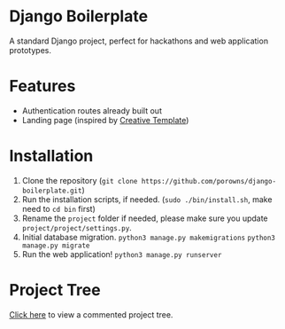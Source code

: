 # Django Boilerplate
A standard Django project, perfect for hackathons and web application prototypes.

# Features
* Authentication routes already built out
* Landing page (inspired by [Creative Template](https://startbootstrap.com/template-overviews/creative/))

# Installation
1. Clone the repository (`git clone https://github.com/porowns/django-boilerplate.git`)
2. Run the installation scripts, if needed. (`sudo ./bin/install.sh`, make need to `cd bin` first)
3. Rename the `project` folder if needed, please make sure you update `project/project/settings.py`.
4. Initial database migration. `python3 manage.py makemigrations` `python3 manage.py migrate`
5. Run the web application! `python3 manage.py runserver`

# Project Tree
[Click here](https://pastebin.com/imsfBd3a) to view a commented project tree.
